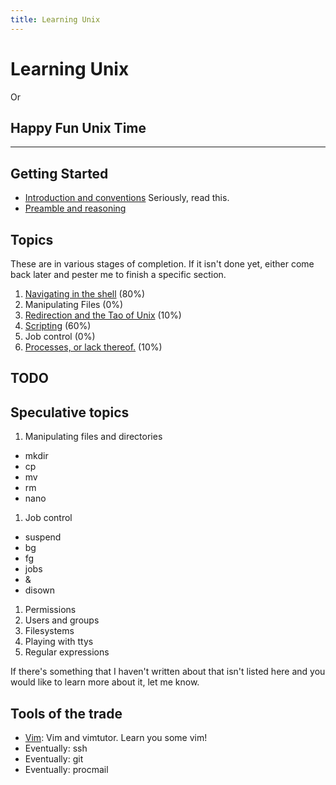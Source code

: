 ```yaml
---
title: Learning Unix
---
```

Learning Unix
===================

Or

Happy Fun Unix Time
-------------------

- - -

Getting Started
---------------

 * [Introduction and conventions](introduction/) Seriously, read this.
 * [Preamble and reasoning](preamble/)

Topics
-----

These are in various stages of completion. If it isn't done yet, either come
back later and pester me to finish a specific section.

 1. [Navigating in the shell](navigation/) (80%)
 1. Manipulating Files (0%)
 1. [Redirection and the Tao of Unix](redirection/) (10%)
 1. [Scripting](scripting/) (60%)
 1. Job control (0%)
 1. [Processes, or lack thereof.](processes/) (10%)

TODO
----


Speculative topics
------------------

  1. Manipulating files and directories
   * mkdir
   * cp
   * mv
   * rm
   * nano
  1. Job control
   * suspend
   * bg
   * fg
   * jobs
   * &
   * disown
  1. Permissions
  1. Users and groups
  1. Filesystems
  1. Playing with ttys
  1. Regular expressions

If there's something that I haven't written about that isn't listed here and
you would like to learn more about it, let me know.

Tools of the trade
------------------

 - [Vim](tools/vim/): Vim and vimtutor. Learn you some vim!
 - Eventually: ssh
 - Eventually: git
 - Eventually: procmail
